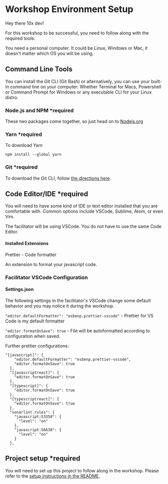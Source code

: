 # Workshop Environment Setup

Hey there 10x dev!

For this workshop to be successful, you need to follow along with the required tools:

You need a personal computer. It could be Linux, Windows or Mac, it doesn't matter which OS you will be using.

## Command Line Tools

You can install the Git CLI (Git Bash) or alternatively, you can use your built-in command line on your computer: Whether Terminal for Macs, Powershell or Command Prompt for Windows or any executable CLI for your Linux distro.

### Node.js and NPM \*required

These two packages come together, so just head on to [Nodejs.org](https://nodejs.org/en/download)

### Yarn \*required

To download Yarn

```
npm install --global yarn
```

### Git \*required

To download the Git CLI, follow [the directions here](https://git-scm.com/book/en/v2/Getting-Started-Installing-Git#_installing_on_macos).

## Code Editor/IDE \*required

You will need to have some kind of IDE or text editor installed that you are comfortable with. Common options include VSCode, Sublime, Atom, or even Vim.

The facilitator will be using VSCode. You do not have to use the same Code Editor.

#### Installed Extensions

Prettier - Code formatter

An extension to format your javascript code.

### Facilitator VSCode Configuration

#### Settings.json

The following settings in the facilitator's VSCode change some default behavior and you may notice it during the workshop.

`"editor.defaultFormatter": "esbenp.prettier-vscode"` - Prettier for VS Code is my default formatter

`"editor.formatOnSave": true` - File will be autoformatted according to configuration when saved.

Further prettier configurations:

```
"[javascript]": {
    "editor.defaultFormatter": "esbenp.prettier-vscode",
    "editor.formatOnSave": true
  },
  "[javascriptreact]": {
    "editor.formatOnSave": true
  },
  "[typescript]": {
    "editor.formatOnSave": true
  },
  "[typescriptreact]": {
    "editor.formatOnSave": true
  },
  "sonarlint.rules": {
    "javascript:S3358": {
      "level": "on"
    },
    "javascript:S6638": {
      "level": "on"
    }
  },
```

## Project setup \*required

You will need to set up this project to follow along in the workshop. Please refer to the [setup instructions in the README](../README.md#Setup).
